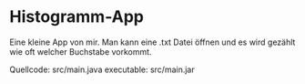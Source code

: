 # Histogramm-App
Eine kleine App von mir. Man kann eine .txt Datei öffnen und es wird gezählt wie oft welcher Buchstabe vorkommt.

Quellcode: src/main.java
executable: src/main.jar
